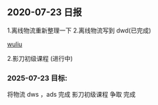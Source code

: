 ## 2020-07-23 日报

1.离线物流重新整理一下
2.离线物流写到 dwd(已完成)

[wuliu](../src/main/java/wuliu)

2.影刀初级课程 (进行中)
 


### 2025-07-23 目标:
将物流  dws ，ads 完成
影刀初级课程 争取 完成













